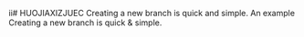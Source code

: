 ii# HUOJIAXIZJUEC
Creating a new branch is quick and simple.
An example
Creating a new branch is quick & simple.
